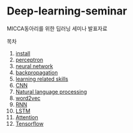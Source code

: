 # Deep-learning-seminar
MICCA동아리를 위한 딥러닝 세미나 발표자료

목차  
1. [install](./1.install/install.md)
2. [perceptron](#perceptron)
3. [neural network](#neural-network)
4. [backpropagation](#backpropagation)
5. [learning related skills](#learning-related-skills)
6. [CNN](#CNN)
7. [Natural language processing](#Natural-language-processing)
8. [word2vec](#word2vec)
9. [RNN](#RNN)
10. [LSTM](#LSTM)
11. [Attention](#Attention)
12. [Tensorflow](#Tensorflow)
